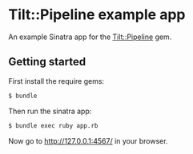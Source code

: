 # Tilt::Pipeline example app

An example Sinatra app for the [Tilt::Pipeline](https://github.com/bradgessler/tilt-html-pipeline) gem.

## Getting started

First install the require gems:

```sh
$ bundle
```

Then run the sinatra app:

```sh
$ bundle exec ruby app.rb
```

Now go to http://127.0.0.1:4567/ in your browser.
